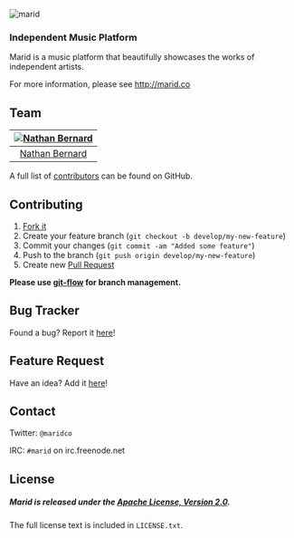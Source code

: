 ![marid](https://cloud.githubusercontent.com/assets/5732914/4931337/f997fd4a-6576-11e4-98cb-479a568233b5.png)

### Independent Music Platform

Marid is a music platform that beautifully showcases the works of independent artists.

For more information, please see http://marid.co

## Team

[![Nathan Bernard](https://s.gravatar.com/avatar/764276fb0de2fba228d1a906efdcae45?s=117)](https://github.com/nb333) |
:---:|
[Nathan Bernard](https://github.com/nb333) |

A full list of [contributors](https://github.com/maridco/marid-backend/graphs/contributors) can be found on GitHub.

## Contributing

1. [Fork it](https://help.github.com/articles/fork-a-repo)
2. Create your feature branch (`git checkout -b develop/my-new-feature`)
3. Commit your changes (`git commit -am "Added some feature"`)
4. Push to the branch (`git push origin develop/my-new-feature`)
5. Create new [Pull Request](https://help.github.com/articles/using-pull-requests)

**Please use [git-flow](https://github.com/nvie/gitflow) for branch management.**

## Bug Tracker

Found a bug? Report it [here](https://github.com/maridco/marid-backend/issues/)!

## Feature Request

Have an idea? Add it [here](https://github.com/maridco/marid-backend/issues/)!

## Contact

Twitter: `@maridco`

IRC: `#marid` on irc.freenode.net

## License

##### Marid is released under the [Apache License, Version 2.0](http://www.apache.org/licenses/LICENSE-2.0).
The full license text is included in `LICENSE.txt`.
